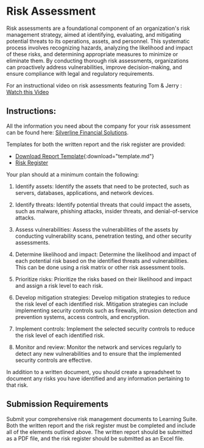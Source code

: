 # Risk Assessment

Risk assessments are a foundational component of an organization's risk management strategy, aimed at identifying, evaluating, and mitigating potential threats to its operations, assets, and personnel. This systematic process involves recognizing hazards, analyzing the likelihood and impact of these risks, and determining appropriate measures to minimize or eliminate them. By conducting thorough risk assessments, organizations can proactively address vulnerabilities, improve decision-making, and ensure compliance with legal and regulatory requirements.

For an instructional video on risk assessments featuring Tom & Jerry : <a href="./risk-assessment/Tom&Jerry.mp4" target="_blank">Watch this Video</a>

## Instructions:

All the information you need about the company for your risk assessment can be found here: [Silverline Financial Solutions](./risk-assessment/Silverline%20Financial%20Solutions.md).

Templates for both the written report and the risk register are provided:

- [Download Report Template](./risk-assessment/template.md){:download="template.md"}
- [Risk Register](./risk-assessment/RiskRegister.xlsx)

Your plan should at a minimum contain the following:

1. Identify assets: Identify the assets that need to be protected, such as servers, databases, applications, and network devices.

1. Identify threats: Identify potential threats that could impact the assets, such as malware, phishing attacks, insider threats, and denial-of-service attacks.

1. Assess vulnerabilities: Assess the vulnerabilities of the assets by conducting vulnerability scans, penetration testing, and other security assessments.

1. Determine likelihood and impact: Determine the likelihood and impact of each potential risk based on the identified threats and vulnerabilities. This can be done using a risk matrix or other risk assessment tools.

1. Prioritize risks: Prioritize the risks based on their likelihood and impact and assign a risk level to each risk.

1. Develop mitigation strategies: Develop mitigation strategies to reduce the risk level of each identified risk. Mitigation strategies can include implementing security controls such as firewalls, intrusion detection and prevention systems, access controls, and encryption.

1. Implement controls: Implement the selected security controls to reduce the risk level of each identified risk.

1. Monitor and review: Monitor the network and services regularly to detect any new vulnerabilities and to ensure that the implemented security controls are effective.

In addition to a written document, you should create a spreadsheet to document any risks you have identified and any information pertaining to that risk.

## Submission Requirements

Submit your comprehensive risk management documents to Learning Suite. Both the written report and the risk register must be completed and include all of the elements outlined above. The written report should be submitted as a PDF file, and the risk register should be submitted as an Excel file.

